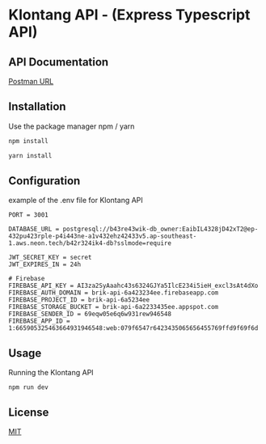 # Klontang API - (Express Typescript API)


## API Documentation
[Postman URL](https://documenter.getpostman.com/view/8213807/2sA3JT2dpL)

## Installation

Use the package manager npm / yarn

```bash
npm install
```
```bash
yarn install
```

## Configuration

example of the .env file for Klontang API

```
PORT = 3001

DATABASE_URL = postgresql://b43re43wik-db_owner:EaibIL4328jD42xT2@ep-432pu423rple-p4i443ne-a1v432ehz42433v5.ap-southeast-1.aws.neon.tech/b42r324ik4-db?sslmode=require

JWT_SECRET_KEY = secret
JWT_EXPIRES_IN = 24h

# Firebase
FIREBASE_API_KEY = AI3za2SyAaahc43s6324GJYa5IlcE234i5ieH_excl3sAt4dXo
FIREBASE_AUTH_DOMAIN = brik-api-6a423234ee.firebaseapp.com
FIREBASE_PROJECT_ID = brik-api-6a5234ee
FIREBASE_STORAGE_BUCKET = brik-api-6a2233435ee.appspot.com
FIREBASE_SENDER_ID = 69eqw05e6q6w931rew946548
FIREBASE_APP_ID = 1:665905325463664931946548:web:079f6547r6423435065656455769ffd9f69f6d
```

## Usage
Running the Klontang API
```
npm run dev
```

## License

[MIT](https://choosealicense.com/licenses/mit/)